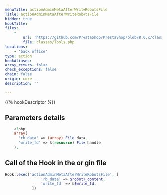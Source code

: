 ```yaml
---
menuTitle: actionAdminMetaAfterWriteRobotsFile
Title: actionAdminMetaAfterWriteRobotsFile
hidden: true
hookTitle: 
files:
    -
        url: 'https://github.com/PrestaShop/PrestaShop/blob/8.0.x/classes/Tools.php'
        file: classes/Tools.php
locations:
    - 'back office'
type: action
hookAliases: 
array_return: false
check_exceptions: false
chain: false
origin: core
description: ''

---
```


{{% hookDescriptor %}}

## Parameters details

```php
    <?php
    array(
      'rb_data' => (array) File data,
      'write_fd' => &(resource) File handle
    );
```

## Call of the Hook in the origin file

```php
Hook::exec('actionAdminMetaAfterWriteRobotsFile', [
                'rb_data' => $robots_content,
                'write_fd' => &$write_fd,
            ])
```
